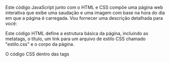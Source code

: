 Este código JavaScript junto com o HTML e CSS compõe uma página web interativa que exibe uma saudação e uma imagem com base na hora do dia em que a página é carregada. Vou fornecer uma descrição detalhada para você:

Este código HTML define a estrutura básica da página, incluindo as metatags, o título, um link para um arquivo de estilo CSS chamado "estilo.css" e o corpo da página.

O código CSS dentro das tags <style> é usado para estilizar a aparência da página. Ele define estilos para o corpo, cabeçalho, seção, rodapé e outros elementos da página, como fontes, cores de fundo e alinhamentos.

O atributo onload="carregar()" na tag <body> indica que a função JavaScript carregar() deve ser executada assim que o corpo da página for carregado.

Dentro do corpo da página, há um cabeçalho <header> com um título "Hora do Dia". A seção principal <section> contém dois elementos <div>. Um deles com o ID "msg" é onde uma mensagem de saudação será exibida, e o outro com o ID "foto" é onde uma imagem representando a hora do dia será exibida.

O elemento <footer> exibe uma assinatura do autor.

Agora, a função JavaScript carregar() é definida. Essa função é chamada quando a página é carregada. Ela realiza as seguintes ações:

Obtém os elementos HTML com os IDs "msg" e "imagem" usando o método getElementById().
Cria um objeto Date para obter a hora atual.
Define uma variável hora (que neste caso está definida manualmente como 2, mas a intenção provavelmente era usar data.getHours()) para armazenar a hora atual.
Atualiza o conteúdo do elemento com o ID "msg" para mostrar a hora atual.
Com base no valor da variável hora, atualiza a imagem exibida e a cor de fundo da página para corresponder à parte do dia (manhã, tarde ou noite).
O trecho de código JavaScript é seguido por uma tag <script> vazia. Na verdade, o código JavaScript deveria estar entre essa tag <script> e não dentro da tag <body>.

No geral, esse código cria uma página web que exibe uma saudação e uma imagem correspondente à parte do dia em que a página é carregada. É um exemplo simples de como o JavaScript pode ser usado para criar interatividade e dinamismo em páginas web.
